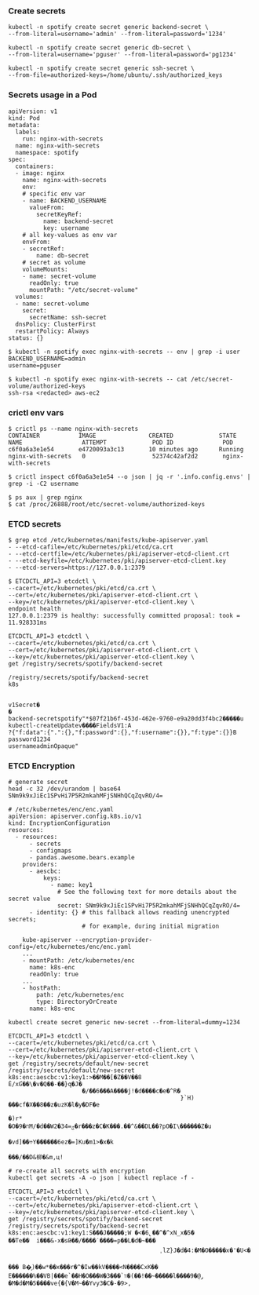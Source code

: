 ### Create secrets

    kubectl -n spotify create secret generic backend-secret \
    --from-literal=username='admin' --from-literal=password='1234'

    kubectl -n spotify create secret generic db-secret \
    --from-literal=username='pguser' --from-literal=password='pg1234'

    kubectl -n spotify create secret generic ssh-secret \
    --from-file=authorized-keys=/home/ubuntu/.ssh/authorized_keys

### Secrets usage in a Pod
```
apiVersion: v1
kind: Pod
metadata:
  labels:
    run: nginx-with-secrets
  name: nginx-with-secrets
  namespace: spotify
spec:
  containers:
  - image: nginx
    name: nginx-with-secrets
    env:
    # specific env var
    - name: BACKEND_USERNAME
      valueFrom:
        secretKeyRef:
          name: backend-secret
          key: username
    # all key-values as env var
    envFrom:
    - secretRef:
        name: db-secret 
    # secret as volume
    volumeMounts:
    - name: secret-volume
      readOnly: true
      mountPath: "/etc/secret-volume"    
  volumes:
  - name: secret-volume
    secret:
      secretName: ssh-secret   
  dnsPolicy: ClusterFirst
  restartPolicy: Always
status: {}
```

    $ kubectl -n spotify exec nginx-with-secrets -- env | grep -i user
    BACKEND_USERNAME=admin
    username=pguser

    $ kubectl -n spotify exec nginx-with-secrets -- cat /etc/secret-volume/authorized-keys
    ssh-rsa <redacted> aws-ec2


### crictl env vars
```
$ crictl ps --name nginx-with-secrets
CONTAINER           IMAGE               CREATED             STATE               NAME                 ATTEMPT             POD ID              POD
c6f0a6a3e1e54       e4720093a3c13       10 minutes ago      Running             nginx-with-secrets   0                   52374c42af2d2       nginx-with-secrets
```

    $ crictl inspect c6f0a6a3e1e54 --o json | jq -r '.info.config.envs' | grep -i -C2 username

    $ ps aux | grep nginx
    $ cat /proc/26888/root/etc/secret-volume/authorized-keys


### ETCD secrets

    $ grep etcd /etc/kubernetes/manifests/kube-apiserver.yaml
    - --etcd-cafile=/etc/kubernetes/pki/etcd/ca.crt
    - --etcd-certfile=/etc/kubernetes/pki/apiserver-etcd-client.crt
    - --etcd-keyfile=/etc/kubernetes/pki/apiserver-etcd-client.key
    - --etcd-servers=https://127.0.0.1:2379

    $ ETCDCTL_API=3 etcdctl \
    --cacert=/etc/kubernetes/pki/etcd/ca.crt \
    --cert=/etc/kubernetes/pki/apiserver-etcd-client.crt \
    --key=/etc/kubernetes/pki/apiserver-etcd-client.key \
    endpoint health
    127.0.0.1:2379 is healthy: successfully committed proposal: took = 11.928331ms

```
ETCDCTL_API=3 etcdctl \
--cacert=/etc/kubernetes/pki/etcd/ca.crt \
--cert=/etc/kubernetes/pki/apiserver-etcd-client.crt \
--key=/etc/kubernetes/pki/apiserver-etcd-client.key \
get /registry/secrets/spotify/backend-secret

/registry/secrets/spotify/backend-secret
k8s


v1Secret�
�
backend-secretspotify"*$07f21b6f-453d-462e-9760-e9a20dd3f4bc2�����u
kubectl-createUpdatev����FieldsV1:A
?{"f:data":{".":{},"f:password":{},"f:username":{}},"f:type":{}}B
password1234
usernameadminOpaque"
```

### ETCD Encryption

    # generate secret
    head -c 32 /dev/urandom | base64
    SNm9k9xJiEc1SPvHi7P5R2mkahMFjSNHhQCqZqvRO/4=

```
# /etc/kubernetes/enc/enc.yaml
apiVersion: apiserver.config.k8s.io/v1
kind: EncryptionConfiguration
resources:
  - resources:
      - secrets
      - configmaps
      - pandas.awesome.bears.example
    providers:
      - aescbc:
          keys:
            - name: key1
              # See the following text for more details about the secret value
              secret: SNm9k9xJiEc1SPvHi7P5R2mkahMFjSNHhQCqZqvRO/4=
      - identity: {} # this fallback allows reading unencrypted secrets;
                     # for example, during initial migration
```

```
    kube-apiserver --encryption-provider-config=/etc/kubernetes/enc/enc.yaml
    ...
    - mountPath: /etc/kubernetes/enc
      name: k8s-enc
      readOnly: true
    ...
    - hostPath:
        path: /etc/kubernetes/enc
        type: DirectoryOrCreate
      name: k8s-enc    
```

```
kubectl create secret generic new-secret --from-literal=dummy=1234
```

```
ETCDCTL_API=3 etcdctl \
--cacert=/etc/kubernetes/pki/etcd/ca.crt \
--cert=/etc/kubernetes/pki/apiserver-etcd-client.crt \
--key=/etc/kubernetes/pki/apiserver-etcd-client.key \
get /registry/secrets/default/new-secret
/registry/secrets/default/new-secret
k8s:enc:aescbc:v1:key1:>��M��[�Z��V��8
Ė/xƓ��\�v�Q��-��}q�J�
                     �/��6���A����j!�d����c�e�^R�
                                                 }`H)	���cf�X��8��z�uzK�l�y�DF�e
                                                                                  �)r*
�O�9�חM/�d��W2�34=ݼ�r���z�C�K���.��^&��DL��?pO�I\������Z�u
                                                           �vd]��÷Y������6ez�=]Ku�m1>�x�k
                                                                                         ���/��D&柳�&m,ц!
```

```
# re-create all secrets with encryption
kubectl get secrets -A -o json | kubectl replace -f -
```

```
ETCDCTL_API=3 etcdctl \
--cacert=/etc/kubernetes/pki/etcd/ca.crt \
--cert=/etc/kubernetes/pki/apiserver-etcd-client.crt \
--key=/etc/kubernetes/pki/apiserver-etcd-client.key \
get /registry/secrets/spotify/backend-secret
/registry/secrets/spotify/backend-secret
k8s:enc:aescbc:v1:key1:S���J�����;W	�<�6̢��^�^xN_x�5�
��Te��	i���&-x�sԹ��/����˙����=p��L�d�~���
                                           ˌlZ}J�d�4:�M�O�����x�'�U<�
                                                                      ��� B�͔)��w*��x���r�^�Iw��kV����<N����CxK��
E������%��VB|���e`��H�O���W�3���`װ�(��!��~�����l����ݛ@�9	�M�d�M�5����ve{�{V�M~��Yvy3�C�-�9>,
```
